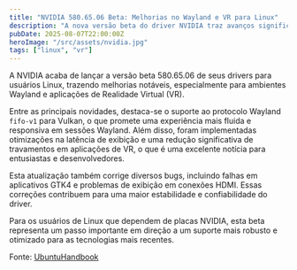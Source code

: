 ```yaml
---
title: "NVIDIA 580.65.06 Beta: Melhorias no Wayland e VR para Linux"
description: "A nova versão beta do driver NVIDIA traz avanços significativos para usuários Linux, com foco em Wayland e realidade virtual."
pubDate: 2025-08-07T22:00:00Z
heroImage: "/src/assets/nvidia.jpg"
tags: ["linux", "vr"]
---
```


A NVIDIA acaba de lançar a versão beta 580.65.06 de seus drivers para usuários Linux, trazendo melhorias notáveis, especialmente para ambientes Wayland e aplicações de Realidade Virtual (VR).

Entre as principais novidades, destaca-se o suporte ao protocolo Wayland `fifo-v1` para Vulkan, o que promete uma experiência mais fluida e responsiva em sessões Wayland. Além disso, foram implementadas otimizações na latência de exibição e uma redução significativa de travamentos em aplicações de VR, o que é uma excelente notícia para entusiastas e desenvolvedores.

Esta atualização também corrige diversos bugs, incluindo falhas em aplicativos GTK4 e problemas de exibição em conexões HDMI. Essas correções contribuem para uma maior estabilidade e confiabilidade do driver.

Para os usuários de Linux que dependem de placas NVIDIA, esta beta representa um passo importante em direção a um suporte mais robusto e otimizado para as tecnologias mais recentes.

Fonte: [UbuntuHandbook](https://ubuntuhandbook.org/index.php/2025/08/nvidia-580-65-06-beta-released-with-better-wayland-support/)